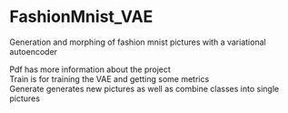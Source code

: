 # FashionMnist_VAE
Generation and morphing of fashion mnist pictures with a variational autoencoder

Pdf has more information about the project \
Train is for training the VAE and getting some metrics \
Generate generates new pictures as well as combine classes into single pictures
